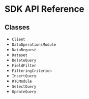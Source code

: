 
# SDK API Reference

## Classes
* `Client`
* `DataOperationsModule`
* `DataRequest`
* `Dataset`
* `DeleteQuery`
* `FieldFilter`
* `FilteringCriterion`
* `InsertQuery`
* `RTCModule`
* `SelectQuery`
* `UpdateQuery`
